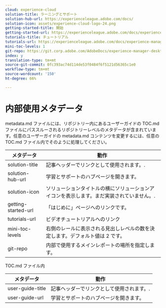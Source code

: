 ```yaml
---
cloud: experience-cloud
solution-title: ラーニングとサポート
solution-hub-url: https://experienceleague.adobe.com/docs/
solution-icon: assets/experience-cloud-logo-24.png
getting-started-title: 開始
getting-started-url: https://experienceleague.adobe.com/docs/experience-manager-tutorials.html
tutorials-title: チュートリアル
tutorials-url: https://experienceleague.adobe.com/docs/experience-manager-tutorials.html
mini-toc-levels: 1
git-repo: https://git.corp.adobe.com/AdobeDocs/experience-manager-desktop-app.ja-JP
index: y
translation-type: tm+mt
source-git-commit: 0fc393ac74d114de53f0484f6f5121d56365c1e0
workflow-type: tm+mt
source-wordcount: '150'
ht-degree: 66%

---
```



# 内部使用メタデータ

metadata.md ファイルには、リポジトリー内にあるユーザーガイドの TOC.md ファイルにパススルーされるリポジトリーレベルのメタデータが含まれています。任意のユーザーガイドの metadata.md コンテンツを変更するには、任意の TOC.md ファイル内でそのように処理してください。

| メタデータ | 動作 |
|--- |--- |
| solution-title | 記事ヘッダーでリンクとして使用されます。. |
| solution-hub-url | 学習とサポートのハブページを開きます。 |
| solution-icon | ソリューションタイトルの横にソリューションアイコンを表示します。まだ実装されていません。. |
| getting-started-url | 「はじめに」ページへのリンクです。 |
| tutorials-url | ビデオチュートリアルへのリンク |
| mini-toc-levels | 右側のレールに表示される見出しレベルの数を決定します。デフォルト値は 2 です。 |
| git-repo | 内部で使用するメインレポートの場所を指定します。 |

TOC.md ファイル内

| メタデータ | 動作 |
|--- |--- |
| user-guide-title | 記事ヘッダーでリンクとして使用されます。. |
| user-guide-url | 学習とサポートのハブページを開きます。 |
